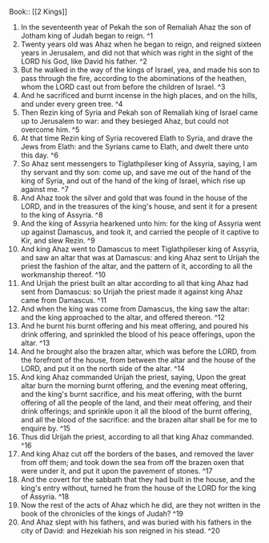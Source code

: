  Book:: [[2 Kings]]
 1. In the seventeenth year of Pekah the son of Remaliah Ahaz the son of Jotham king of Judah began to reign. ^1
 2. Twenty years old was Ahaz when he began to reign, and reigned sixteen years in Jerusalem, and did not that which was right in the sight of the LORD his God, like David his father. ^2
 3. But he walked in the way of the kings of Israel, yea, and made his son to pass through the fire, according to the abominations of the heathen, whom the LORD cast out from before the children of Israel. ^3
 4. And he sacrificed and burnt incense in the high places, and on the hills, and under every green tree. ^4
 5. Then Rezin king of Syria and Pekah son of Remaliah king of Israel came up to Jerusalem to war: and they besieged Ahaz, but could not overcome him. ^5
 6. At that time Rezin king of Syria recovered Elath to Syria, and drave the Jews from Elath: and the Syrians came to Elath, and dwelt there unto this day. ^6
 7. So Ahaz sent messengers to Tiglathpileser king of Assyria, saying, I am thy servant and thy son: come up, and save me out of the hand of the king of Syria, and out of the hand of the king of Israel, which rise up against me. ^7
 8. And Ahaz took the silver and gold that was found in the house of the LORD, and in the treasures of the king's house, and sent it for a present to the king of Assyria. ^8
 9. And the king of Assyria hearkened unto him: for the king of Assyria went up against Damascus, and took it, and carried the people of it captive to Kir, and slew Rezin. ^9
 10. And king Ahaz went to Damascus to meet Tiglathpileser king of Assyria, and saw an altar that was at Damascus: and king Ahaz sent to Urijah the priest the fashion of the altar, and the pattern of it, according to all the workmanship thereof. ^10
 11. And Urijah the priest built an altar according to all that king Ahaz had sent from Damascus: so Urijah the priest made it against king Ahaz came from Damascus. ^11
 12. And when the king was come from Damascus, the king saw the altar: and the king approached to the altar, and offered thereon. ^12
 13. And he burnt his burnt offering and his meat offering, and poured his drink offering, and sprinkled the blood of his peace offerings, upon the altar. ^13
 14. And he brought also the brazen altar, which was before the LORD, from the forefront of the house, from between the altar and the house of the LORD, and put it on the north side of the altar. ^14
 15. And king Ahaz commanded Urijah the priest, saying, Upon the great altar burn the morning burnt offering, and the evening meat offering, and the king's burnt sacrifice, and his meat offering, with the burnt offering of all the people of the land, and their meat offering, and their drink offerings; and sprinkle upon it all the blood of the burnt offering, and all the blood of the sacrifice: and the brazen altar shall be for me to enquire by. ^15
 16. Thus did Urijah the priest, according to all that king Ahaz commanded. ^16
 17. And king Ahaz cut off the borders of the bases, and removed the laver from off them; and took down the sea from off the brazen oxen that were under it, and put it upon the pavement of stones. ^17
 18. And the covert for the sabbath that they had built in the house, and the king's entry without, turned he from the house of the LORD for the king of Assyria. ^18
 19. Now the rest of the acts of Ahaz which he did, are they not written in the book of the chronicles of the kings of Judah? ^19
 20. And Ahaz slept with his fathers, and was buried with his fathers in the city of David: and Hezekiah his son reigned in his stead. ^20
